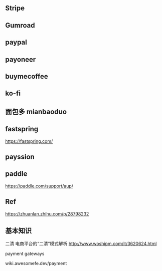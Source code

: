 ## Stripe

## Gumroad

## paypal

## payoneer

## buymecoffee

## ko-fi

## 面包多 mianbaoduo

## fastspring

https://fastspring.com/

## payssion

## paddle

https://paddle.com/support/aup/

## Ref

https://zhuanlan.zhihu.com/p/28798232

## 基本知识

二清
  电商平台的“二清”模式解析
  http://www.woshipm.com/it/3620624.html

payment gateways


wiki.awesomefe.dev/payment